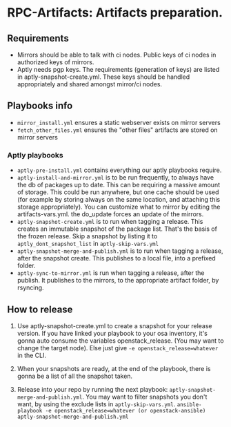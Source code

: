 # RPC-Artifacts: Artifacts preparation.

## Requirements

- Mirrors should be able to talk with ci nodes.
  Public keys of ci nodes in authorized keys of mirrors.
- Aptly needs pgp keys.
  The requirements (generation of keys) are listed in aptly-snapshot-create.yml.
  These keys should be handled appropriately and shared amongst mirror/ci nodes.

## Playbooks info

- ``mirror_install.yml`` ensures a static webserver exists on mirror servers
- ``fetch_other_files.yml`` ensures the "other files" artifacts are stored on mirror servers

### Aptly playbooks
- ``aptly-pre-install.yml`` contains everything our aptly playbooks require.
- ``aptly-install-and-mirror.yml`` is to be run frequently, to always have the db of packages up to date. This can be requiring a massive amount of storage. This could be run anywhere, but one cache should be used (for example by storing always on the same location, and attaching this storage appropriately). You can customize what to mirror by editing the artifacts-vars.yml. the do_update forces an update of the mirrors.
- ``aptly-snapshot-create.yml`` is to run when tagging a release. This creates an immutable snapshot of the package list. That's the basis of the frozen release. Skip a snapshot by listing it to ``aptly_dont_snapshot_list`` in ``aptly-skip-vars.yml``
- ``aptly-snapshot-merge-and-publish.yml`` is to run when tagging a release, after the snapshot create. This publishes to a local file, into a prefixed folder.
- ``aptly-sync-to-mirror.yml`` is run when tagging a release, after the publish. It publishes to the mirrors, to the appropriate artifact folder, by rsyncing.

## How to release

1. Use aptly-snapshot-create.yml to create a snapshot for your release version. If you have linked your playbook to your osa inventory, it's gonna auto consume the variables openstack_release.
(You may want to change the target node). Else just give ``-e openstack_release=whatever`` in the CLI.

1. When your snapshots are ready, at the end of the playbook, there is gonna be a list of all the snapshot taken.

1. Release into your repo by running the next playbook: ``aptly-snapshot-merge-and-publish.yml``. You may want to filter snapshots you don't want, by using the exclude lists in ``aptly-skip-vars.yml``.
``ansible-playbook -e openstack_release=whatever (or openstack-ansible) aptly-snapshot-merge-and-publish.yml``

